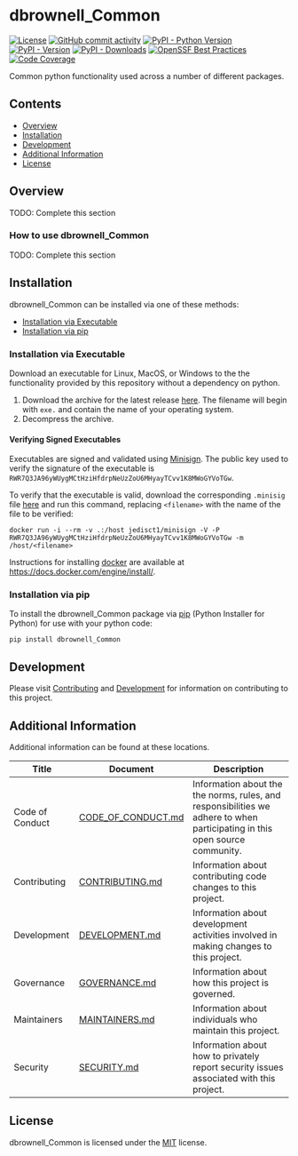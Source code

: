 # dbrownell_Common

<!-- BEGIN: Exclude Package -->
[![License](https://img.shields.io/github/license/davidbrownell/dbrownell_Common?color=dark-green)](https://github.com/davidbrownell/dbrownell_Common/blob/master/LICENSE.txt)
[![GitHub commit activity](https://img.shields.io/github/commit-activity/y/davidbrownell/dbrownell_Common?color=dark-green)](https://github.com/davidbrownell/dbrownell_Common/commits/main/)
[![PyPI - Python Version](https://img.shields.io/pypi/pyversions/dbrownell_Common?color=dark-green)](https://pypi.org/project/dbrownell_Common/)
[![PyPI - Version](https://img.shields.io/pypi/v/dbrownell_Common?color=dark-green)](https://pypi.org/project/dbrownell_Common/)
[![PyPI - Downloads](https://img.shields.io/pypi/dm/dbrownell_Common)](https://pypistats.org/packages/dbrownell_Common)
[![OpenSSF Best Practices](https://www.bestpractices.dev/projects/9412/badge)](https://www.bestpractices.dev/projects/9412)
[![Code Coverage](https://img.shields.io/endpoint?url=https://gist.githubusercontent.com/davidbrownell/f15146b1b8fdc0a5d45ac0eb786a84f7/raw/dbrownell_Common_coverage.json)](https://github.com/davidbrownell/dbrownell_Common/actions)
<!-- END: Exclude Package -->

Common python functionality used across a number of different packages.

<!-- BEGIN: Exclude Package -->
## Contents
- [Overview](#overview)
- [Installation](#installation)
- [Development](#development)
- [Additional Information](#additional-information)
- [License](#license)
<!-- END: Exclude Package -->

## Overview
TODO: Complete this section

### How to use dbrownell_Common
TODO: Complete this section

<!-- BEGIN: Exclude Package -->
## Installation
dbrownell_Common can be installed via one of these methods:

- [Installation via Executable](#installation-via-executable)
- [Installation via pip](#installation-via-pip)

### Installation via Executable
Download an executable for Linux, MacOS, or Windows to the the functionality provided by this repository without a dependency on python.

1. Download the archive for the latest release [here](https://github.com/davidbrownell/dbrownell_Common/releases/latest). The filename will begin with `exe.` and contain the name of your operating system.
2. Decompress the archive.

#### Verifying Signed Executables
Executables are signed and validated using [Minisign](https://jedisct1.github.io/minisign/). The public key used to verify the signature of the executable is `RWR7Q3JA96yWUygMCtHziHfdrpNeUzZoU6MHyayTCvv1K8MWoGYVoTGw`.

To verify that the executable is valid, download the corresponding `.minisig` file [here](https://github.com/davidbrownell/dbrownell_Common/releases/latest) and run this command, replacing `<filename>` with the name of the file to be verified:

`docker run -i --rm -v .:/host jedisct1/minisign -V -P RWR7Q3JA96yWUygMCtHziHfdrpNeUzZoU6MHyayTCvv1K8MWoGYVoTGw -m /host/<filename>`

Instructions for installing [docker](https://docker.com) are available at https://docs.docker.com/engine/install/.

### Installation via pip
To install the dbrownell_Common package via [pip](https://pip.pypa.io/en/stable/) (Python Installer for Python) for use with your python code:

`pip install dbrownell_Common`


## Development
Please visit [Contributing](https://github.com/davidbrownell/dbrownell_Common/blob/main/CONTRIBUTING.md) and [Development](https://github.com/davidbrownell/dbrownell_Common/blob/main/DEVELOPMENT.md) for information on contributing to this project.
<!-- END: Exclude Package -->

## Additional Information
Additional information can be found at these locations.

| Title | Document | Description |
| --- | --- | --- |
| Code of Conduct | [CODE_OF_CONDUCT.md](https://github.com/davidbrownell/dbrownell_Common/blob/main/CODE_OF_CONDUCT.md) | Information about the the norms, rules, and responsibilities we adhere to when participating in this open source community. |
| Contributing | [CONTRIBUTING.md](https://github.com/davidbrownell/dbrownell_Common/blob/main/CONTRIBUTING.md) | Information about contributing code changes to this project. |
| Development | [DEVELOPMENT.md](https://github.com/davidbrownell/dbrownell_Common/blob/main/DEVELOPMENT.md) | Information about development activities involved in making changes to this project. |
| Governance | [GOVERNANCE.md](https://github.com/davidbrownell/dbrownell_Common/blob/main/GOVERNANCE.md) | Information about how this project is governed. |
| Maintainers | [MAINTAINERS.md](https://github.com/davidbrownell/dbrownell_Common/blob/main/MAINTAINERS.md) | Information about individuals who maintain this project. |
| Security | [SECURITY.md](https://github.com/davidbrownell/dbrownell_Common/blob/main/SECURITY.md) | Information about how to privately report security issues associated with this project. |

## License

dbrownell_Common is licensed under the <a href="https://choosealicense.com/licenses/mit/" target="_blank">MIT</a> license.
